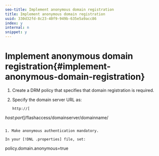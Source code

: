 ```yaml
---
seo-title: Implement anonymous domain registration
title: Implement anonymous domain registration
uuid: 330d32fd-8c23-40f9-949b-635e5a9acc86
index: y
internal: n
snippet: y
---
```


# Implement anonymous domain registration{#implement-anonymous-domain-registration}

1. Create a DRM policy that specifies that domain registration is required.
1. Specify the domain server URL as:

   ```
   http://[ 
<i>host:port</i>]/flashaccess/domainserver/domainname/
   ```

1. Make anonymous authentication mandatory.

   In your [!DNL .properties] file, set: 

   ```
   policy.domain.anonymous=true 
   ```

